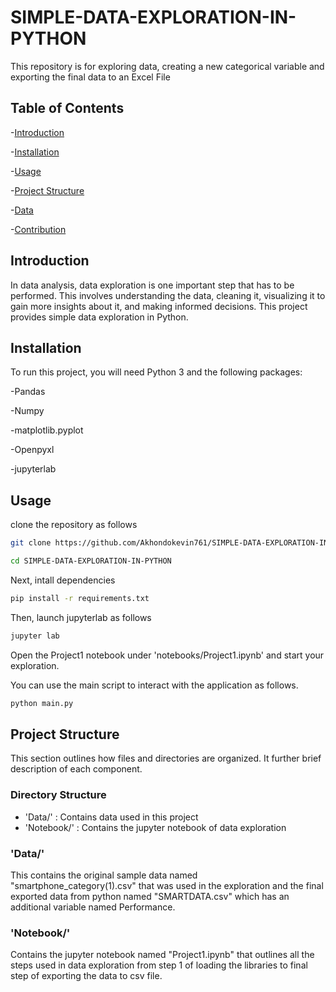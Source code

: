 # SIMPLE-DATA-EXPLORATION-IN-PYTHON
This repository is for exploring data, creating a new categorical variable and exporting the final data to an Excel File

## Table of Contents
-[Introduction](#Introduction)

-[Installation](#Installation)

-[Usage](#Usage)

-[Project Structure](#Project-Structure)

-[Data](#Data)

-[Contribution](#Contribution)

## Introduction
In data analysis, data exploration is one important step that has to be performed. This involves understanding the data, cleaning it, visualizing it to gain more insights about it, and making informed decisions. This project provides simple data exploration in Python.

## Installation
To run this project, you will need Python 3 and the following packages:

-Pandas

-Numpy

-matplotlib.pyplot

-Openpyxl

-jupyterlab

## Usage

clone the repository as follows

```bash
git clone https://github.com/Akhondokevin761/SIMPLE-DATA-EXPLORATION-IN-PYTHON.git

cd SIMPLE-DATA-EXPLORATION-IN-PYTHON
```

Next, intall dependencies

```bash
pip install -r requirements.txt

```

Then, launch jupyterlab as follows

```bash
jupyter lab

```

Open the Project1 notebook under 'notebooks/Project1.ipynb' and start your exploration.

You can use the main script to interact with the application as follows.

```bash
python main.py

```

## Project Structure

This section outlines how files and directories are organized. It further brief description of each component.

### Directory Structure

- 'Data/' : Contains data used in this project
- 'Notebook/' : Contains the jupyter notebook of data exploration


### 'Data/'

This contains the original sample data named "smartphone_category(1).csv" that was used in the exploration and the final exported data from python named "SMARTDATA.csv" which has an additional variable named Performance.

### 'Notebook/'

Contains the jupyter notebook named "Project1.ipynb" that outlines all the steps used in data exploration from step 1 of loading the libraries to final step of exporting the data to csv file.

